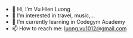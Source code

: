 - 👋 Hi, I’m Vu Hien Luong
- 👀 I’m interested in travel, music,...
- 🌱 I’m currently learning in Codegym Academy
- 📫 How to reach me: luong.vu1012@gmail.com

<!---
luongvuc0622i1/luongvuc0622i1 is a ✨ special ✨ repository because its `README.md` (this file) appears on your GitHub profile.
You can click the Preview link to take a look at your changes.
--->

